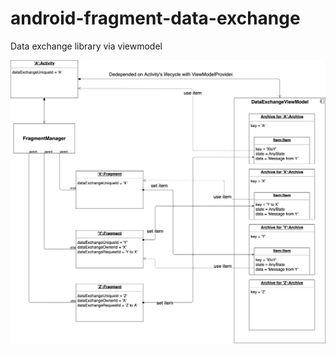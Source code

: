 # android-fragment-data-exchange
Data exchange library via viewmodel

![Diagram](https://github.com/j-yun/android-fragment-data-exchange/blob/master/docs/Fragment%20DataExchanges.png)
